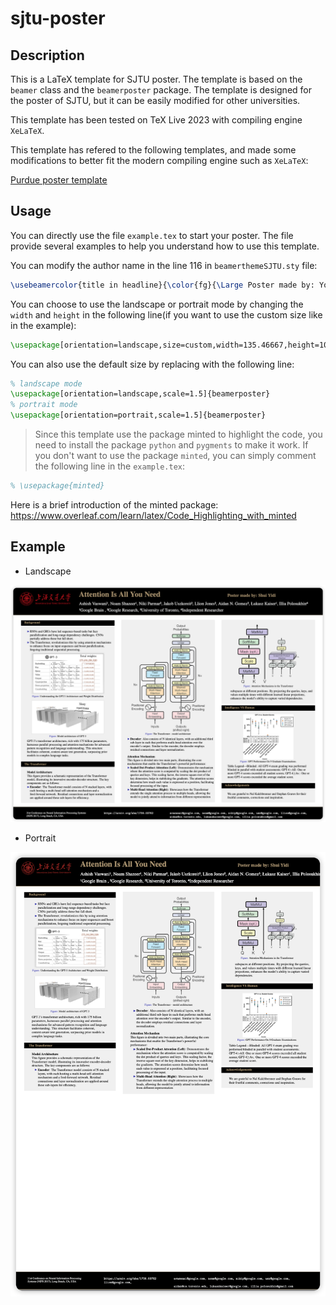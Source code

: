 # sjtu-poster

## Description

This is a LaTeX template for SJTU poster. The template is based on the `beamer` class and the `beamerposter` package. The template is designed for the poster of SJTU, but it can be easily modified for other universities.

This template has been tested on TeX Live 2023 with compiling engine `XeLaTeX`.

This template has refered to the following templates, and made some modifications to better fit the modern compiling engine such as `XeLaTeX`:

[Purdue poster template](https://github.com/abarbu/purdue-beamer)

## Usage

You can directly use the file `example.tex` to start your poster. The file provide several examples to help you understand how to use this template.

You can modify the author name in the line 116 in `beamerthemeSJTU.sty` file:

```latex
\usebeamercolor{title in headline}{\color{fg}{\Large Poster made by: Your name}}\\[1.5ex]}}
```

You can choose to use the landscape or portrait mode by changing the `width` and `height` in the following line(if you want to use the custom size like in the example):

```latex
\usepackage[orientation=landscape,size=custom,width=135.46667,height=101.6,scale=1.5]{beamerposter}
```

You can also use the default size by replacing with the following line:

```latex
% landscape mode
\usepackage[orientation=landscape,scale=1.5]{beamerposter}
% portrait mode
\usepackage[orientation=portrait,scale=1.5]{beamerposter}
```

> Since this template use the package minted to highlight the code, you need to install the package `python` and `pygments` to make it work. If you don't want to use the package `minted`, you can simply comment the following line in the `example.tex`:

```latex
% \usepackage{minted}
```

Here is a brief introduction of the minted package:
<https://www.overleaf.com/learn/latex/Code_Highlighting_with_minted>

## Example

- Landscape

![landscape](assets/landscape.png)

- Portrait

![portrait](assets/portrait.png)

